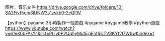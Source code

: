 图片，音乐文件  https://drive.google.com/drive/folders/10-SA2Fiyf5cm3jUNW2s1zskh0-2eQl9V    

【python】pygame 3小時製作一個遊戲 #pygame #pygame教學 #python遊戲  https://www.youtube.com/watch?v=61eX0bFAsYs&list=PLIybP2QqhyMut5jaEht6CTV8KYt2l7Wbw&index=1  
